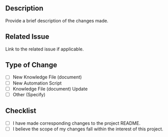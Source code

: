 ## Description
Provide a brief description of the changes made.

## Related Issue
Link to the related issue if applicable.

## Type of Change
- [ ] New Knowledge File (document)
- [ ] New Automation Script
- [ ] Knowledge File (document) Update
- [ ] Other (Specify)

## Checklist
- [ ] I have made corresponding changes to the project README.
- [ ] I believe the scope of my changes fall within the interest of this project.
